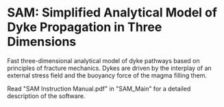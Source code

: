 # SAM: Simplified Analytical Model of Dyke Propagation in Three Dimensions
Fast three-dimensional analytical model of dyke pathways based on principles of fracture mechanics. Dykes are driven by the interplay of an external stress field and the buoyancy force of the magma filling them.

Read "SAM Instruction Manual.pdf" in "SAM_Main" for a detailed description of the software.
